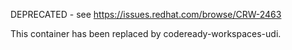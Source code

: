 DEPRECATED - see https://issues.redhat.com/browse/CRW-2463

This container has been replaced by codeready-workspaces-udi.

